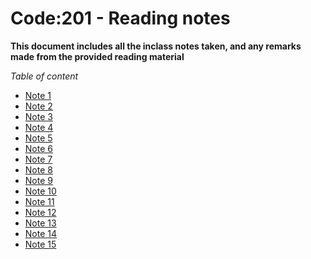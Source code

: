# Code:201 - Reading notes 

**This document includes all the inclass notes taken, and any remarks made from the provided reading material**

*Table of content*
+ [Note 1](https://github.com/ghaithalaydi/reading-notes-201/blob/main/class-01.md)
+ [Note 2](https://github.com/ghaithalaydi/reading-notes-201/blob/main/class-02.md)
+ [Note 3](https://github.com/ghaithalaydi/reading-notes-201/blob/main/class-03.md)
+ [Note 4](https://github.com/ghaithalaydi/reading-notes-201/blob/main/class-04.md)
+ [Note 5](https://github.com/ghaithalaydi/reading-notes-201/blob/main/class-05.md)
+ [Note 6](https://link1.github)
+ [Note 7](https://link1.github)
+ [Note 8](https://link1.github)
+ [Note 9](https://link1.github)
+ [Note 10](https://link1.github)
+ [Note 11](https://link1.github)
+ [Note 12](https://link1.github)
+ [Note 13](https://link1.github)
+ [Note 14](https://link1.github)
+ [Note 15](https://link1.github)

